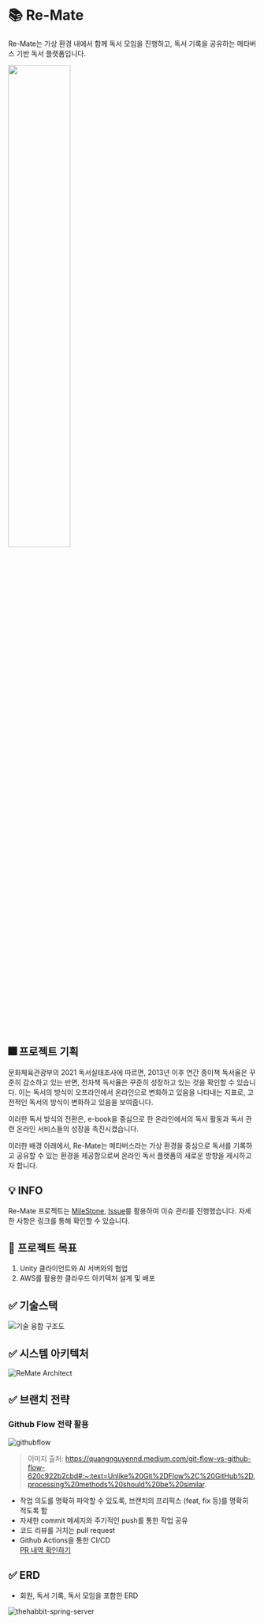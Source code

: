 # 📚 Re-Mate
Re-Mate는 가상 환경 내에서 함께 독서 모임을 진행하고, 독서 기록을 공유하는 메타버스 기반 독서 플랫폼입니다.


<img src="https://user-images.githubusercontent.com/85207194/204476562-e96633bf-25f3-41c9-bfbd-ec159a09038e.png" width=50% height=50%>


## 🎆 프로젝트 기획
 문화체육관광부의 2021 독서실태조사에 따르면, 2013년 이후 연간 종이책 독서율은 꾸준히 감소하고 있는 반면,
전자책 독서율은 꾸준히 성장하고 있는 것을 확인할 수 있습니다. 이는 독서의 방식이 오프라인에서 온라인으로 변화하고 있음을 나타내는 지표로, 
고전적인 독서의 방식이 변화하고 있음을 보여줍니다.

이러한 독서 방식의 전환은, e-book을 중심으로 한 온라인에서의 독서 활동과 
독서 관련 온라인 서비스들의 성장을 촉진시켰습니다.

이러한 배경 아래에서, Re-Mate는 메타버스라는 가상 환경을 중심으로 독서를 기록하고 공유할 수 있는
환경을 제공함으로써 온라인 독서 플랫폼의 새로운 방향을 제시하고자 합니다.


## 💡 INFO
Re-Mate 프로젝트는 [MileStone](https://github.com/TheHabit/the-habit-spring-server/milestones), [Issue](https://github.com/TheHabit/the-habit-spring-server/issues)를 활용하여 이슈 관리를 진행했습니다. 자세한 사항은 링크를 통해 확인할 수 있습니다.

## 📝 프로젝트 목표
1. Unity 클라이언트와 AI 서버와의 협업
2. AWS를 활용한 클라우드 아키텍처 설계 및 배포

## ✅ 기술스택
![기술 융합 구조도](https://user-images.githubusercontent.com/75306582/204972841-c6058931-9c9e-4381-9927-3570b0e82f5d.png)
## ✅ 시스템 아키텍처 
![ReMate Architect](https://user-images.githubusercontent.com/75306582/204968887-27244572-da7e-4883-9c90-4471326b36fd.png)

## ✅ 브랜치 전략
### Github Flow 전략 활용
![githubflow](https://user-images.githubusercontent.com/85207194/204445038-50e832b9-7440-47a9-9778-8b17d1c616c5.png)
> 이미지 출처: https://quangnguyennd.medium.com/git-flow-vs-github-flow-620c922b2cbd#:~:text=Unlike%20Git%2DFlow%2C%20GitHub%2D,processing%20methods%20should%20be%20similar. 
+ 작업 의도를 명확히 파악할 수 있도록, 브랜치의 프리픽스 (feat, fix 등)를 명확히 적도록 함
+ 자세한 commit 메세지와 주기적인 push를 통한 작업 공유
+ 코드 리뷰를 거치는 pull request
+ Github Actions을 통한 CI/CD  
[PR 내역 확인하기](https://github.com/TheHabit/the-habit-spring-server/pulls?q=is%3Apr+is%3Aclosed)

## ✅ ERD
+ 회원, 독서 기록, 독서 모임을 포함한 ERD

![thehabbit-spring-server](https://user-images.githubusercontent.com/85207194/204455530-f452e0da-f612-4269-8d17-0a3771024d45.png)
